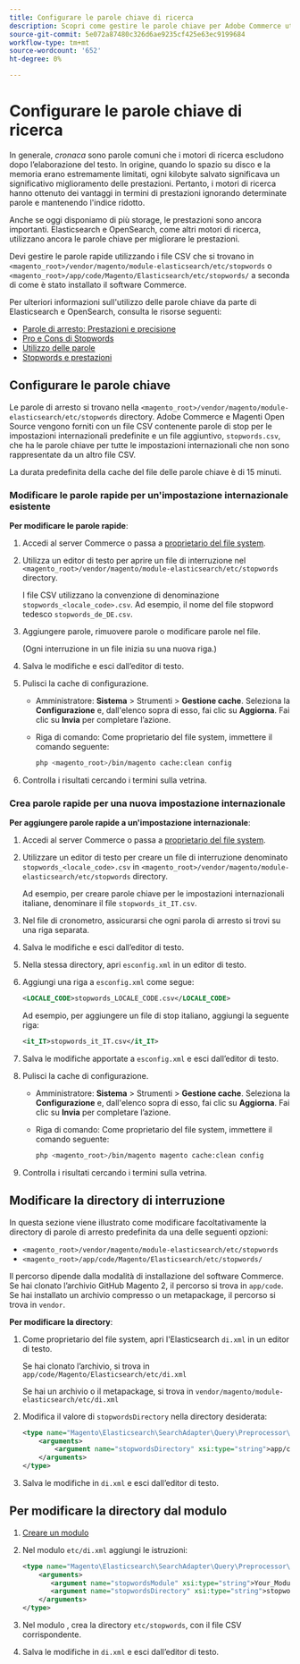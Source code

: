```yaml
---
title: Configurare le parole chiave di ricerca
description: Scopri come gestire le parole chiave per Adobe Commerce utilizzando i file CSV.
source-git-commit: 5e072a87480c326d6ae9235cf425e63ec9199684
workflow-type: tm+mt
source-wordcount: '652'
ht-degree: 0%

---
```



# Configurare le parole chiave di ricerca

In generale, _cronaca_ sono parole comuni che i motori di ricerca escludono dopo l’elaborazione del testo. In origine, quando lo spazio su disco e la memoria erano estremamente limitati, ogni kilobyte salvato significava un significativo miglioramento delle prestazioni. Pertanto, i motori di ricerca hanno ottenuto dei vantaggi in termini di prestazioni ignorando determinate parole e mantenendo l&#39;indice ridotto.

Anche se oggi disponiamo di più storage, le prestazioni sono ancora importanti. Elasticsearch e OpenSearch, come altri motori di ricerca, utilizzano ancora le parole chiave per migliorare le prestazioni.

Devi gestire le parole rapide utilizzando i file CSV che si trovano in `<magento_root>/vendor/magento/module-elasticsearch/etc/stopwords` o `<magento_root>/app/code/Magento/Elasticsearch/etc/stopwords/` a seconda di come è stato installato il software Commerce.

Per ulteriori informazioni sull&#39;utilizzo delle parole chiave da parte di Elasticsearch e OpenSearch, consulta le risorse seguenti:

- [Parole di arresto: Prestazioni e precisione](https://www.elastic.co/guide/en/elasticsearch/guide/current/stopwords.html)
- [Pro e Cons di Stopwords](https://www.elastic.co/guide/en/elasticsearch/guide/current/pros-cons-stopwords.html)
- [Utilizzo delle parole](https://www.elastic.co/guide/en/elasticsearch/guide/current/using-stopwords.html)
- [Stopwords e prestazioni](https://www.elastic.co/guide/en/elasticsearch/guide/current/stopwords-performance.html)

## Configurare le parole chiave

Le parole di arresto si trovano nella `<magento_root>/vendor/magento/module-elasticsearch/etc/stopwords` directory. Adobe Commerce e Magenti Open Source vengono forniti con un file CSV contenente parole di stop per le impostazioni internazionali predefinite e un file aggiuntivo, `stopwords.csv`, che ha le parole chiave per tutte le impostazioni internazionali che non sono rappresentate da un altro file CSV.

La durata predefinita della cache del file delle parole chiave è di 15 minuti.

### Modificare le parole rapide per un&#39;impostazione internazionale esistente

**Per modificare le parole rapide**:

1. Accedi al server Commerce o passa a [proprietario del file system](../../installation/prerequisites/file-system/overview.md).
1. Utilizza un editor di testo per aprire un file di interruzione nel `<magento_root>/vendor/magento/module-elasticsearch/etc/stopwords` directory.

   I file CSV utilizzano la convenzione di denominazione `stopwords_<locale_code>.csv`. Ad esempio, il nome del file stopword tedesco `stopwords_de_DE.csv`.

1. Aggiungere parole, rimuovere parole o modificare parole nel file.

   (Ogni interruzione in un file inizia su una nuova riga.)

1. Salva le modifiche e esci dall’editor di testo.
1. Pulisci la cache di configurazione.

   - Amministratore: **Sistema** > Strumenti > **Gestione cache**. Seleziona la **Configurazione** e, dall&#39;elenco sopra di esso, fai clic su **Aggiorna**. Fai clic su **Invia** per completare l’azione.

   - Riga di comando: Come proprietario del file system, immettere il comando seguente:

      ```bash
      php <magento_root>/bin/magento cache:clean config
      ```

1. Controlla i risultati cercando i termini sulla vetrina.

### Crea parole rapide per una nuova impostazione internazionale

**Per aggiungere parole rapide a un&#39;impostazione internazionale**:

1. Accedi al server Commerce o passa a [proprietario del file system](../../installation/prerequisites/file-system/overview.md).

1. Utilizzare un editor di testo per creare un file di interruzione denominato `stopwords_<locale_code>.csv` in `<magento_root>/vendor/magento/module-elasticsearch/etc/stopwords` directory.

   Ad esempio, per creare parole chiave per le impostazioni internazionali italiane, denominare il file `stopwords_it_IT.csv`.

1. Nel file di cronometro, assicurarsi che ogni parola di arresto si trovi su una riga separata.
1. Salva le modifiche e esci dall’editor di testo.
1. Nella stessa directory, apri `esconfig.xml` in un editor di testo.
1. Aggiungi una riga a `esconfig.xml` come segue:

   ```xml
   <LOCALE_CODE>stopwords_LOCALE_CODE.csv</LOCALE_CODE>
   ```

   Ad esempio, per aggiungere un file di stop italiano, aggiungi la seguente riga:

   ```xml
   <it_IT>stopwords_it_IT.csv</it_IT>
   ```

1. Salva le modifiche apportate a `esconfig.xml` e esci dall’editor di testo.
1. Pulisci la cache di configurazione.

   - Amministratore: **Sistema** > Strumenti > **Gestione cache**. Seleziona la **Configurazione** e, dall&#39;elenco sopra di esso, fai clic su **Aggiorna**. Fai clic su **Invia** per completare l’azione.

   - Riga di comando: Come proprietario del file system, immettere il comando seguente:

      ```bash
      php <magento_root>/bin/magento magento cache:clean config
      ```

1. Controlla i risultati cercando i termini sulla vetrina.

## Modificare la directory di interruzione

In questa sezione viene illustrato come modificare facoltativamente la directory di parole di arresto predefinita da una delle seguenti opzioni:

- `<magento_root>/vendor/magento/module-elasticsearch/etc/stopwords`
- `<magento_root>/app/code/Magento/Elasticsearch/etc/stopwords/`

Il percorso dipende dalla modalità di installazione del software Commerce. Se hai clonato l’archivio GitHub Magento 2, il percorso si trova in `app/code`. Se hai installato un archivio compresso o un metapackage, il percorso si trova in `vendor`.

**Per modificare la directory**:

1. Come proprietario del file system, apri l&#39;Elasticsearch `di.xml` in un editor di testo.

   Se hai clonato l’archivio, si trova in `app/code/Magento/Elasticsearch/etc/di.xml`

   Se hai un archivio o il metapackage, si trova in `vendor/magento/module-elasticsearch/etc/di.xml`

1. Modifica il valore di `stopwordsDirectory` nella directory desiderata:

   ```xml
   <type name="Magento\Elasticsearch\SearchAdapter\Query\Preprocessor\Stopwords">
       <arguments>
           <argument name="stopwordsDirectory" xsi:type="string">app/code/Magento/Elasticsearch/etc/stopwords</argument>
       </arguments>
   </type>
   ```

1. Salva le modifiche in `di.xml` e esci dall’editor di testo.

## Per modificare la directory dal modulo

1. [Creare un modulo](https://developer.adobe.com/commerce/php/development/build/component-file-structure/)
1. Nel modulo `etc/di.xml` aggiungi le istruzioni:

   ```xml
   <type name="Magento\Elasticsearch\SearchAdapter\Query\Preprocessor\Stopwords">
       <arguments>
          <argument name="stopwordsModule" xsi:type="string">Your_Module</argument>
          <argument name="stopwordsDirectory" xsi:type="string">stopwords</argument>
       </arguments>
   </type>
   ```

1. Nel modulo , crea la directory `etc/stopwords`, con il file CSV corrispondente.

1. Salva le modifiche in `di.xml` e esci dall’editor di testo.
